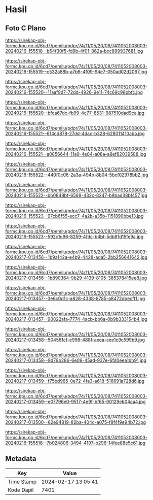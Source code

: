 # Hasil

## Foto C Plano

https://sirekap-obj-formc.kpu.go.id/6cd7/pemilu/pdpr/74/11/05/20/08/7411052008003-20240216-155518--b54f30f5-fd9b-4f01-862a-bcc899937681.jpg

https://sirekap-obj-formc.kpu.go.id/6cd7/pemilu/pdpr/74/11/05/20/08/7411052008003-20240216-155519--c532a88b-a7b6-4f09-94e7-050ad02d2067.jpg

https://sirekap-obj-formc.kpu.go.id/6cd7/pemilu/pdpr/74/11/05/20/08/7411052008003-20240216-155520--11aaf9d7-72dd-4926-9e11-74c69c98bbfc.jpg

https://sirekap-obj-formc.kpu.go.id/6cd7/pemilu/pdpr/74/11/05/20/08/7411052008003-20240216-155520--bfca67dc-fb99-4c77-8531-987510dad9ca.jpg

https://sirekap-obj-formc.kpu.go.id/6cd7/pemilu/pdpr/74/11/05/20/08/7411052008003-20240216-155521--614cd878-27dd-4dac-b328-628011410aba.jpg

https://sirekap-obj-formc.kpu.go.id/6cd7/pemilu/pdpr/74/11/05/20/08/7411052008003-20240216-155521--a0856644-11a9-4e84-a08a-a8ef82039588.jpg

https://sirekap-obj-formc.kpu.go.id/6cd7/pemilu/pdpr/74/11/05/20/08/7411052008003-20240216-155522--440f0c06-2a3a-494b-8b04-5bcf02978bb2.jpg

https://sirekap-obj-formc.kpu.go.id/6cd7/pemilu/pdpr/74/11/05/20/08/7411052008003-20240216-155522--bb0848bf-6569-432c-8247-b9bad38bf457.jpg

https://sirekap-obj-formc.kpu.go.id/6cd7/pemilu/pdpr/74/11/05/20/08/7411052008003-20240216-155523--97cb6f55-ecc7-4a2b-a35b-1151890bbe13.jpg

https://sirekap-obj-formc.kpu.go.id/6cd7/pemilu/pdpr/74/11/05/20/08/7411052008003-20240216-155523--592c1d96-8259-4fdc-b4bf-5db81d15fe9a.jpg

https://sirekap-obj-formc.kpu.go.id/6cd7/pemilu/pdpr/74/11/05/20/08/7411052008003-20240217-013456--1b9a142a-e4b9-4428-ada5-2bb256641642.jpg

https://sirekap-obj-formc.kpu.go.id/6cd7/pemilu/pdpr/74/11/05/20/08/7411052008003-20240217-013456--1b890364-9b29-4139-8105-385378415ee8.jpg

https://sirekap-obj-formc.kpu.go.id/6cd7/pemilu/pdpr/74/11/05/20/08/7411052008003-20240217-013457--3e6c0d1c-a828-4338-8785-a8472dbecff1.jpg

https://sirekap-obj-formc.kpu.go.id/6cd7/pemilu/pdpr/74/11/05/20/08/7411052008003-20240217-013457--90822afa-7774-4acb-bb6a-0b9b333154b4.jpg

https://sirekap-obj-formc.kpu.go.id/6cd7/pemilu/pdpr/74/11/05/20/08/7411052008003-20240217-013458--504561cf-e998-488f-aeea-cee1c9c599b9.jpg

https://sirekap-obj-formc.kpu.go.id/6cd7/pemilu/pdpr/74/11/05/20/08/7411052008003-20240217-013458--9d79b286-6e09-45ad-937e-6fd0eea1bb91.jpg

https://sirekap-obj-formc.kpu.go.id/6cd7/pemilu/pdpr/74/11/05/20/08/7411052008003-20240217-013459--f75bd965-0e72-4fa3-a618-516691a728d6.jpg

https://sirekap-obj-formc.kpu.go.id/6cd7/pemilu/pdpr/74/11/05/20/08/7411052008003-20240217-013459--e07796e0-9517-4e9f-bf65-00129eb04aa4.jpg

https://sirekap-obj-formc.kpu.go.id/6cd7/pemilu/pdpr/74/11/05/20/08/7411052008003-20240217-013500--62e94819-82ba-404c-a075-f8f4f9e94b72.jpg

https://sirekap-obj-formc.kpu.go.id/6cd7/pemilu/pdpr/74/11/05/20/08/7411052008003-20240216-155518--7b024806-3494-4107-b296-14fee88e5c61.jpg


## Metadata

| Key        | Value               |
| ---------- | ------------------- |
| Time Stamp | 2024-02-17 13:05:41 |
| Kode Dapil | 7401                |



